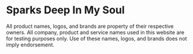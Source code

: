 <h1>Sparks Deep In My Soul</h1>
<p>All product names, logos, and brands are property of their respective owners. All company, product and service names used in this website are for testing purposes only. Use of these names, logos, and brands does not imply endorsement.</p>
